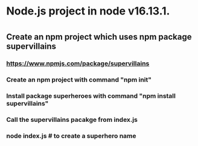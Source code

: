 # Node.js project in node v16.13.1.
#
## Create an npm project which uses npm package supervillains
### https://www.npmjs.com/package/supervillains

### Create an npm project with command "npm init"
### Install package superheroes with command "npm install supervillains"
### Call the supervillains pacakge from index.js
### node index.js # to create a superhero name
##